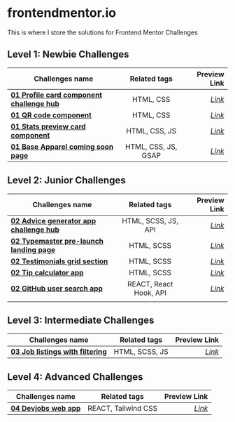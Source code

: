 # frontendmentor.io

This is where I store the solutions for Frontend Mentor Challenges

## Level 1: Newbie Challenges

| Challenges name                                                                                                                                            |    Related tags     |                                               Preview Link |
| ---------------------------------------------------------------------------------------------------------------------------------------------------------- | :-----------------: | ---------------------------------------------------------: |
| **[01 Profile card component challenge hub](https://github.com/gerichilli/frontendmentor.io/tree/main/01%20Profile%20card%20component%20challenge%20hub)** |      HTML, CSS      |     _[Link](https://quizzical-fermat-dfa052.netlify.app/)_ |
| **[01 QR code component](https://github.com/gerichilli/frontendmentor.io/tree/main/01%20QR%20code%20component)**                                           |      HTML, CSS      |      _[Link](https://zealous-mestorf-5b2048.netlify.app/)_ |
| **[01 Stats preview card component](https://github.com/gerichilli/frontendmentor.io/tree/main/01%20Stats%20preview%20card%20component)**                   |    HTML, CSS, JS    | _[Link](https://optimistic-engelbart-4585ab.netlify.app/)_ |
| **[01 Base Apparel coming soon page](https://github.com/gerichilli/frontendmentor.io/tree/main/01%20Base%20Apparel%20coming%20soon%20page)**               | HTML, CSS, JS, GSAP |       _[Link](https://dapper-mandazi-8270b6.netlify.app/)_ |

## Level 2: Junior Challenges

| Challenges name                                                                                                                                        |      Related tags      |                                             Preview Link |
| ------------------------------------------------------------------------------------------------------------------------------------------------------ | :--------------------: | -------------------------------------------------------: |
| **[02 Advice generator app challenge hub](https://github.com/gerichilli/frontendmentor.io/tree/main/02%20Advice%20generator%20app%20challenge%20hub)** |  HTML, SCSS, JS, API   |        _[Link](https://sharp-mayer-6828fc.netlify.app/)_ |
| **[02 Typemaster pre-launch landing page](https://github.com/gerichilli/frontendmentor.io/tree/main/02%20typemaster-pre-launch-landing-page)**         |       HTML, SCSS       |        _[Link](https://zen-almeida-0fa578.netlify.app/)_ |
| **[02 Testimonials grid section](https://github.com/gerichilli/frontendmentor.io/tree/main/02%20Testimonials%20grid%20section)**                       |       HTML, SCSS       |     _[Link](https://steady-kleicha-8208fe.netlify.app/)_ |
| **[02 Tip calculator app](https://github.com/gerichilli/frontendmentor.io/tree/main/02%20Tip%20calculator%20app)**                                     |       HTML, SCSS       | _[Link](https://comforting-kataifi-200f00.netlify.app/)_ |
| **[02 GitHub user search app](https://github.com/gerichilli/frontendmentor.io/tree/main/02%20Github-user-search-app)**                                 | REACT, React Hook, API |     _[Link](https://gihub-user-search-app.netlify.app/)_ |
|                                                                                                                                                        |                        |                                                          |

## Level 3: Intermediate Challenges

| Challenges name                                                                                                                        |  Related tags  |                                     Preview Link |
| -------------------------------------------------------------------------------------------------------------------------------------- | :------------: | -----------------------------------------------: |
| **[03 Job listings with filtering](https://github.com/gerichilli/frontendmentor.io/tree/main/03%20Job%20listings%20with%20filtering)** | HTML, SCSS, JS | _[Link](https://dev-job-filtering.netlify.app/)_ |

## Level 4: Advanced Challenges

| Challenges name                                                                                          |    Related tags     |                                      Preview Link |
| -------------------------------------------------------------------------------------------------------- | :-----------------: | ------------------------------------------------: |
| **[04 Devjobs web app](https://github.com/gerichilli/frontendmentor.io/tree/main/04%20devjobs-web-app)** | REACT, Tailwind CSS | _[Link](https://github-jobs-filter.netlify.app/)_ |
